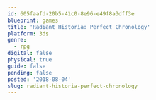```yaml
---
id: 605faafd-20b5-41c0-8e96-e49f8a3dff3e
blueprint: games
title: 'Radiant Historia: Perfect Chronology'
platform: 3ds
genre:
  - rpg
digital: false
physical: true
guide: false
pending: false
posted: '2018-08-04'
slug: radiant-historia-perfect-chronology
---
```


